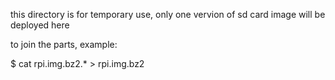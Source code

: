 this directory is for temporary use, only one vervion of sd card image will be deployed here

to join the parts, example:

$ cat rpi.img.bz2.* > rpi.img.bz2
